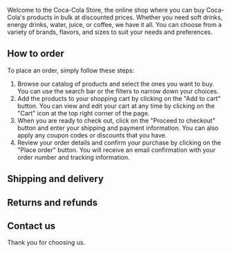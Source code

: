 

Welcome to the Coca-Cola Store, the online shop where you can buy Coca-Cola's products in bulk at discounted prices. Whether you need soft drinks, energy drinks, water, juice, or coffee, we have it all. You can choose from a variety of brands, flavors, and sizes to suit your needs and preferences.

## How to order

To place an order, simply follow these steps:

1. Browse our catalog of products and select the ones you want to buy. You can use the search bar or the filters to narrow down your choices.
2. Add the products to your shopping cart by clicking on the "Add to cart" button. You can view and edit your cart at any time by clicking on the "Cart" icon at the top right corner of the page.
3. When you are ready to check out, click on the "Proceed to checkout" button and enter your shipping and payment information. You can also apply any coupon codes or discounts that you have.
4. Review your order details and confirm your purchase by clicking on the "Place order" button. You will receive an email confirmation with your order number and tracking information.

## Shipping and delivery



## Returns and refunds



## Contact us


Thank you for choosing us.